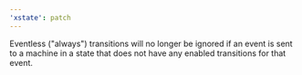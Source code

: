 ```yaml
---
'xstate': patch
---
```


Eventless ("always") transitions will no longer be ignored if an event is sent to a machine in a state that does not have any enabled transitions for that event.

